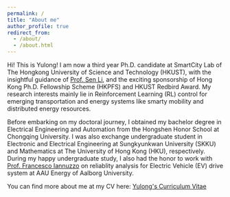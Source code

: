 ```yaml
---
permalink: /
title: "About me"
author_profile: true
redirect_from: 
  - /about/
  - /about.html
---
```


Hi! This is Yulong! I am now a third year Ph.D. candidate at SmartCity Lab of The Hongkong University of Science and Technology (HKUST), with the insightful guidance of [Prof. Sen Li](https://seng.hkust.edu.hk/about/people/faculty/sen-li), and the exciting sponsorship of Hong Kong Ph.D. Fellowship Scheme (HKPFS) and HKUST Redbird Award. My research interests mainly lie in Reinforcement Learning (RL) control for emerging transportation and energy systems like smarty mobility and distributed energy resources.

Before embarking on my doctoral journey, I obtained my bachelor degree in Electrical Engineering and Automation from the Hongshen Honor School at Chongqing University. I was also exchange undergraduate student in Electronic and Electrical Engineering at Sungkyunkwan University (SKKU) and Mathematics at The University of Hong Kong (HKU), respectively. During my happy undergraduate study, I also had the honor to work with [Prof. Francesco Iannuzzo](https://vbn.aau.dk/en/persons/fia) on reliablity analysis for Electric Vehicle (EV) drive system at AAU Energy of Aalborg University.

You can find more about me at my CV here: [Yulong's Curriculum Vitae](../assets/CV-Hu-Yulong.pdf)
